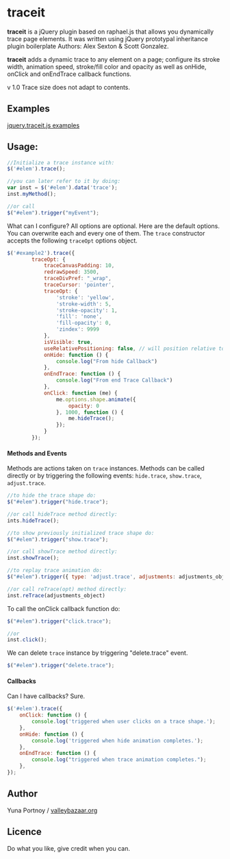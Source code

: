 traceit
=======


**traceit** is a jQuery plugin based on raphael.js that allows you dynamically trace page elements.
It was written using jQuery prototypal inheritance plugin boilerplate Authors: Alex Sexton & Scott Gonzalez.

**traceit** adds a dynamic trace to any element on a page; configure its stroke width, animation speed, stroke/fill color and opacity as well as onHide, onClick and onEndTrace callback functions.

v 1.0 Trace size does not adapt to contents. 

Examples
--------

[jquery.traceit.js examples](http://valleybazaar.org/index.html#tracebox)

Usage:
------

```JavaScript
//Initialize a trace instance with:
$('#elem').trace();

//you can later refer to it by doing:
var inst = $('#elem').data('trace');
inst.myMethod();

//or call
$("#elem").trigger("myEvent");
```	

What can I configure? All options are optional. Here are the default options. You can overwrite each and every one of them. The ```trace``` constructor accepts the following ```traceOpt``` options object.
```JavaScript
$('#example2').trace({
        traceOpt: {
            traceCanvasPadding: 10,
            redrawSpeed: 3500,
            traceDivPref: "_wrap",
            traceCursor: 'pointer',
            traceOpt: {
                'stroke': 'yellow',
                'stroke-width': 5,
                'stroke-opacity': 1,
                'fill': 'none',
                'fill-opacity': 0,
                'zindex': 9999
            },
            isVisible: true,
            useRelativePositioning: false, // will position relative to the document by default
            onHide: function () {
                console.log("From hide Callback")
            },
            onEndTrace: function () {
                console.log("From end Trace Callback")
            },
            onClick: function (me) {
                me.options.shape.animate({
                    opacity: 0
                }, 1000, function () {
                    me.hideTrace();
                });
            }
        });
```

####  Methods and Events
Methods are actions taken on ```trace``` instances.
Methods can be called directly or by triggering the following events: ```hide.trace```, ```show.trace```, ```adjust.trace```.
```JavaScript
//to hide the trace shape do:
$("#elem").trigger("hide.trace");

//or call hideTrace method directly:
ints.hideTrace();

//to show previously initialized trace shape do:
$("#elem").trigger("show.trace");

//or call showTrace method directly:
inst.showTrace();

//to replay trace animation do:
$("#elem").trigger({ type: 'adjust.trace', adjustments: adjustments_object});

//or call reTrace(opt) method directly:
inst.reTrace(adjustments_object)
```

To call the onClick callback function do:
```JavaScript
$("#elem").trigger("click.trace");

//or
inst.click();
```

We can delete ```trace``` instance by triggering "delete.trace" event. 
```JavaScript
$("#elem").trigger("delete.trace");
```

#### Callbacks
Can I have callbacks? Sure. 
```JavaScript
$('#elem').trace({
    onClick: function () {
        console.log('triggered when user clicks on a trace shape.');
    },
    onHide: function () {
        console.log('triggered when hide animation completes.');
    },
    onEndTrace: function () {
        console.log("triggered when trace animation completes.");
    },
});

```

Author
------
Yuna Portnoy / [valleybazaar.org](http://valleybazaar.org/)

Licence
-------

Do what you like, give credit when you can.
